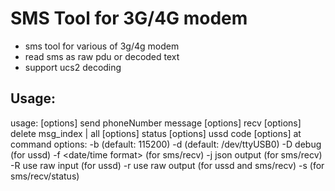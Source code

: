 SMS Tool for 3G/4G modem
===================

* sms tool for various of 3g/4g modem
* read sms as raw pdu or decoded text
* support ucs2 decoding

Usage:
----------------

usage: [options] send phoneNumber message
       [options] recv
       [options] delete msg_index | all
       [options] status
       [options] ussd code
       [options] at command
options:
    -b <baudrate> (default: 115200)
    -d <tty device> (default: /dev/ttyUSB0)
    -D debug (for ussd)
    -f <date/time format> (for sms/recv)
    -j json output (for sms/recv)
    -R use raw input (for ussd)
    -r use raw output (for ussd and sms/recv)
    -s <preferred storage> (for sms/recv/status)
